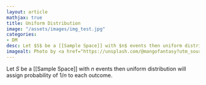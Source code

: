 ```yaml
---
layout: article
mathjax: true
title: Uniform Distribution
image: "/assets/images/img_test.jpg"
categories:
- DM
desc: Let $S$ be a [[Sample Space]] with $n$ events then uniform distribution will assign probability of $1/n$ to each outcome. 
imagealt: Photo by <a href="https://unsplash.com/@mangofantasy?utm_source=unsplash&utm_medium=referral&utm_content=creditCopyText">Tim Johnson</a> on <a href="https://unsplash.com/s/photos/logic?utm_source=unsplash&utm_medium=referral&utm_content=creditCopyText">Unsplash</a>
---
```

Let $S$ be a [[Sample Space]] with $n$ events then uniform distribution will assign probability of $1/n$ to each outcome.